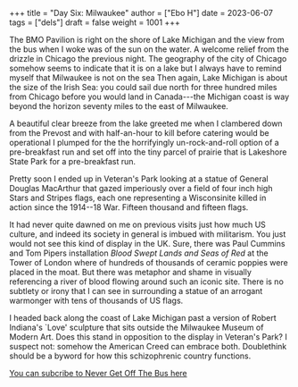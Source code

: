 +++
title = "Day Six: Milwaukee"
author = ["Ebo H"]
date = 2023-06-07
tags = ["dels"]
draft = false
weight = 1001
+++

The BMO Pavilion is right on the shore of Lake Michigan
and the view from the bus when I woke was of the sun on the water. A welcome relief from the drizzle in Chicago the previous night.
The geography of the city of Chicago somehow seems to indicate that it is on a lake
but I always have to remind myself that Milwaukee is not on the sea
Then again, Lake Michigan is about the size of the Irish Sea:
you could sail due north for three hundred miles from Chicago before you would land in Canada---the Michigan coast is way beyond the horizon seventy miles to the east of Milwaukee.

A beautiful clear breeze from the lake greeted me when I clambered down from the Prevost and with half-an-hour to kill before catering would be operational I plumped for the the horrifyingly un-rock-and-roll option of a pre-breakfast run
and set off into the tiny parcel of prairie that is Lakeshore State Park for a pre-breakfast run.

Pretty soon I ended up in Veteran's Park looking at a statue of General Douglas MacArthur that gazed imperiously over a field of four inch high Stars and Stripes flags, each one representing a Wisconsinite killed in action since the 1914--18 War. Fifteen thousand and fifteen flags.

It had never quite dawned on me on previous visits just how much US culture, and indeed its society in general is imbued with militarism.
You just would not see this kind of display in the UK. Sure, there was Paul Cummins and Tom Pipers installation _Blood Swept Lands and Seas of Red_ at the Tower of London where of hundreds of thousands of ceramic poppies were placed in the moat. But there was metaphor and shame in visually referencing a river of blood flowing around such an iconic site. There is no subtlety or irony that I can see in surrounding a statue of an arrogant warmonger with tens of thousands of US flags.

I headed back along the coast of Lake Michigan past a version of Robert Indiana's \`Love' sculpture that sits outside the Milwaukee Museum of Modern Art. Does this stand in opposition to the display in Veteran's Park? I suspect not: somehow the American Creed can embrace both. Doublethink should be a byword for how this schizophrenic country functions.

[You can subcribe to Never Get Off The Bus here](https://never-get-off-the-bus.ghost.io/#/portal/)
